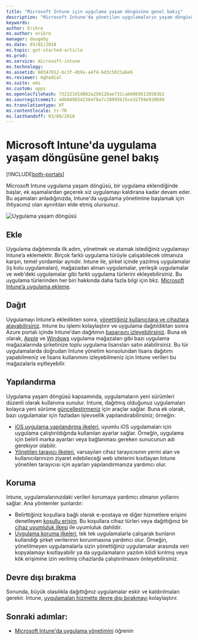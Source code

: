 ```yaml
---
title: "Microsoft Intune için uygulama yaşam döngüsüne genel bakış"
description: "Microsoft Intune'da yönetilen uygulamaların yaşam döngüsü hakkında bilgi edinin. Uygulama yaşam döngüsü uygulamaların dağıtımı, yapılandırması, korunması ve kullanım dışı bırakılmasını içerir."
keywords: 
author: Erikre
ms.author: erikre
manager: dougeby
ms.date: 03/02/2018
ms.topic: get-started-article
ms.prod: 
ms.service: microsoft-intune
ms.technology: 
ms.assetid: 60347012-bc3f-4b9a-a4f4-6d3c5021a6e6
ms.reviewer: mghadial
ms.suite: ems
ms.custom: apps
ms.openlocfilehash: 732323d1d882a256128ae731cab68656126583b2
ms.sourcegitcommit: 4db0498342364f8a7c28995b15ce32759e920b99
ms.translationtype: HT
ms.contentlocale: tr-TR
ms.lasthandoff: 03/08/2018
---
```

# <a name="overview-of-the-app-lifecycle-in-microsoft-intune"></a>Microsoft Intune'da uygulama yaşam döngüsüne genel bakış

[!INCLUDE[both-portals](./includes/note-for-both-portals.md)]

Microsoft Intune uygulama yaşam döngüsü, bir uygulama eklendiğinde başlar, ek aşamalardan geçerek siz uygulamayı kaldırana kadar devam eder. Bu aşamaları anladığınızda, Intune'da uygulama yönetimine başlamak için ihtiyacınız olan ayrıntıları elde etmiş olursunuz.

![Uygulama yaşam döngüsü](./media/app-lifecycle.png "Intune uygulama yaşam döngüsü")

## <a name="add"></a>Ekle

Uygulama dağıtımında ilk adım, yönetmek ve atamak istediğiniz uygulamayı Intune’a eklemektir. Birçok farklı uygulama türüyle çalışabilecek olmanıza karşın, temel yordamlar aynıdır. Intune ile, şirket içinde yazılmış uygulamalar (iş kolu uygulamaları), mağazadan alınan uygulamalar, yerleşik uygulamalar ve web'deki uygulamalar gibi farklı uygulama türlerini ekleyebilirsiniz. Bu uygulama türlerinden her biri hakkında daha fazla bilgi için bkz. [Microsoft Intune’a uygulama ekleme](apps-add.md). 

## <a name="deploy"></a>Dağıt

Uygulamayı Intune’a ekledikten sonra, [yönettiğiniz kullanıcılara ve cihazlara atayabilirsiniz](apps-deploy.md). Intune bu işlemi kolaylaştırır ve uygulama dağıtıldıktan sonra Azure portalı içinde Intune'dan dağıtımın [başarısını izleyebilirsiniz](apps-monitor.md). Buna ek olarak, [Apple](vpp-apps-ios.md) ve [Windows](windows-store-for-business.md) uygulama mağazaları gibi bazı uygulama mağazalarında şirketinize toplu uygulama lisansları satın alabilirsiniz. Bu tür uygulamalarda doğrudan Intune yönetim konsolundan lisans dağıtımı yapabilmeniz ve lisans kullanımını izleyebilmeniz için Intune verileri bu mağazalarla eşitleyebilir.

## <a name="configure"></a>Yapılandırma

Uygulama yaşam döngüsü kapsamında, uygulamaların yeni sürümleri düzenli olarak kullanıma sunulur. Intune, dağıtmış olduğunuz uygulamaları kolayca yeni sürüme [güncelleştirmeniz](apps-add.md) için araçlar sağlar. Buna ek olarak, bazı uygulamalar için fazladan işlevsellik yapılandırabilirsiniz; örneğin:
- [iOS uygulama yapılandırma ilkeleri](app-configuration-policies-use-ios.md), uyumlu iOS uygulamaları için uygulama çalıştırıldığında kullanılan ayarlar sağlar. Örneğin, uygulama için belirli marka ayarları veya bağlanması gereken sunucunun adı gerekiyor olabilir.
- [Yönetilen tarayıcı ilkeleri](app-configuration-managed-browser.md), varsayılan cihaz tarayıcısının yerini alan ve kullanıcılarınızın ziyaret edebileceği web sitelerini kısıtlayan Intune yönetilen tarayıcısı için ayarları yapılandırmanıza yardımcı olur.

## <a name="protect"></a>Koruma

Intune, uygulamalarınızdaki verileri korumaya yardımcı olmanın yollarını sağlar. Ana yöntemler şunlardır:
- Belirttiğiniz koşullara bağlı olarak e-postaya ve diğer hizmetlere erişimi denetleyen [koşullu erişim](conditional-access.md). Bu koşullara cihaz türleri veya dağıttığınız bir [cihaz uyumluluk ilkesi](device-compliance.md) ile uyumluluk dahildir.
- [Uygulama koruma ilkeleri](app-protection-policy.md), tek tek uygulamalarla çalışarak bunların kullandığı şirket verilerinin korunmasına yardımcı olur. Örneğin, yönetilmeyen uygulamalarla sizin yönettiğiniz uygulamalar arasında veri kopyalamayı kısıtlayabilir ya da uygulamaların yazılım kilidi kırılmış veya kök erişimine izin verilmiş cihazlarda çalıştırılmasını önleyebilirsiniz.

## <a name="retire"></a>Devre dışı bırakma

Sonunda, büyük olasılıkla dağıttığınız uygulamalar eskir ve kaldırılmaları gerekir. Intune, [uygulamaları hizmette devre dışı bırakmayı](device-management.md) kolaylaştırır.

## <a name="next-steps"></a>Sonraki adımlar:

- [Microsoft Intune'da uygulama yönetimini](app-management.md) öğrenin